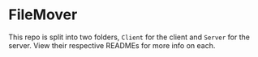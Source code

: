 # FileMover
This repo is split into two folders, `Client` for the client and `Server` for the server. View their respective READMEs for more info on each.